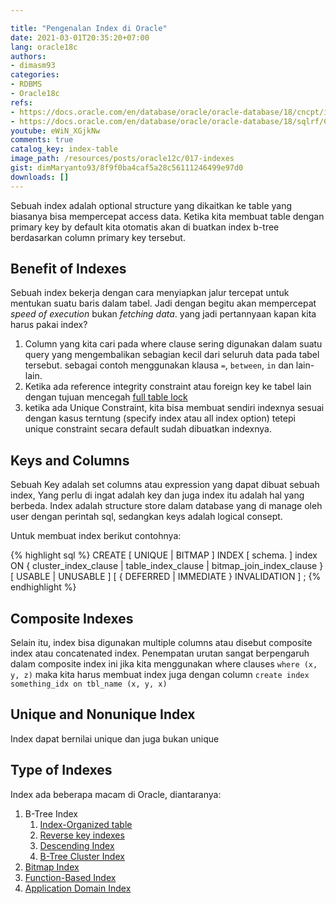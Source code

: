 ```yaml
---

title: "Pengenalan Index di Oracle"
date: 2021-03-01T20:35:20+07:00
lang: oracle18c
authors:
- dimasm93
categories:
- RDBMS
- Oracle18c
refs: 
- https://docs.oracle.com/en/database/oracle/oracle-database/18/cncpt/indexes-and-index-organized-tables.html#GUID-DE7A95BC-6E4A-47EA-9FC5-B85B54F8CF41
- https://docs.oracle.com/en/database/oracle/oracle-database/18/sqlrf/CREATE-INDEX.html#GUID-1F89BBC0-825F-4215-AF71-7588E31D8BFE
youtube: eWiN_XGjkNw
comments: true
catalog_key: index-table
image_path: /resources/posts/oracle12c/017-indexes
gist: dimMaryanto93/8f9f0ba4caf5a28c56111246499e97d0
downloads: []
---
```


Sebuah index adalah optional structure yang dikaitkan ke table yang biasanya bisa mempercepat access data. Ketika kita membuat table dengan primary key by default kita otomatis akan di buatkan index b-tree berdasarkan column primary key tersebut. 

<!--more-->

## Benefit of Indexes

Sebuah index bekerja dengan cara menyiapkan jalur tercepat untuk mentukan suatu baris dalam tabel. Jadi dengan begitu akan mempercepat _speed of execution_ bukan _fetching data_. yang jadi pertannyaan kapan kita harus pakai index?

1. Column yang kita cari pada where clause sering digunakan dalam suatu query yang mengembalikan sebagian kecil dari seluruh data pada tabel tersebut. sebagai contoh menggunakan klausa `=`, `between`, `in` dan lain-lain.
2. Ketika ada reference integrity constraint atau foreign key ke tabel lain dengan tujuan mencegah [full table lock](https://docs.oracle.com/en/database/oracle/oracle-database/18/cncpt/glossary.html#GUID-EFC35457-CEA1-4104-8E24-765B4F9FA615)
3. ketika ada Unique Constraint, kita bisa membuat sendiri indexnya sesuai dengan kasus terntung (specify index atau all index option) tetepi unique constraint secara default sudah dibuatkan indexnya.

## Keys and Columns

Sebuah Key adalah set columns atau expression yang dapat dibuat sebuah index, Yang perlu di ingat adalah key dan juga index itu adalah hal yang berbeda. Index adalah structure store dalam database yang di manage oleh user dengan perintah sql, sedangkan keys adalah logical consept.

Untuk membuat index berikut contohnya:

{% highlight sql %}
CREATE [ UNIQUE | BITMAP ] INDEX [ schema. ] index
  ON { cluster_index_clause
     | table_index_clause
     | bitmap_join_index_clause
     }
[ USABLE | UNUSABLE ]
[ { DEFERRED | IMMEDIATE } INVALIDATION ] ;
{% endhighlight %}

## Composite Indexes

Selain itu, index bisa digunakan multiple columns atau disebut composite index atau concatenated index. Penempatan urutan sangat berpengaruh dalam composite index ini jika kita menggunakan where clauses `where (x, y, z)` maka kita harus membuat index juga dengan column `create index something_idx on tbl_name (x, y, x)`

## Unique and Nonunique Index

Index dapat bernilai unique dan juga bukan unique

## Type of Indexes

Index ada beberapa macam di Oracle, diantaranya:

1. B-Tree Index
   1. [Index-Organized table](https://docs.oracle.com/en/database/oracle/oracle-database/18/cncpt/indexes-and-index-organized-tables.html#GUID-DAEC075B-C16D-4A57-898C-70EBCB364F0C)
   2. [Reverse key indexes](https://docs.oracle.com/en/database/oracle/oracle-database/18/cncpt/indexes-and-index-organized-tables.html#GUID-2646BDA9-F776-4C98-9487-C7EBC2EECF0B)
   3. [Descending Index](https://docs.oracle.com/en/database/oracle/oracle-database/18/cncpt/indexes-and-index-organized-tables.html#GUID-8C2EA2EC-18E5-4E4A-BF74-D1DE86D7F24A)
   4. [B-Tree Cluster Index](https://docs.oracle.com/en/database/oracle/oracle-database/18/cncpt/indexes-and-index-organized-tables.html#GUID-8C2EA2EC-18E5-4E4A-BF74-D1DE86D7F24A)
2. [Bitmap Index](https://docs.oracle.com/en/database/oracle/oracle-database/18/cncpt/indexes-and-index-organized-tables.html#GUID-B15C4817-7748-456D-9740-8B9628AF9F47)
3. [Function-Based Index](https://docs.oracle.com/en/database/oracle/oracle-database/18/cncpt/indexes-and-index-organized-tables.html#GUID-9AD7651D-0F0D-4FC6-A984-5845F0224EE6)
4. [Application Domain Index](https://docs.oracle.com/en/database/oracle/oracle-database/18/cncpt/indexes-and-index-organized-tables.html#GUID-9586EB86-4B84-4A43-A66D-958776FE558B)
